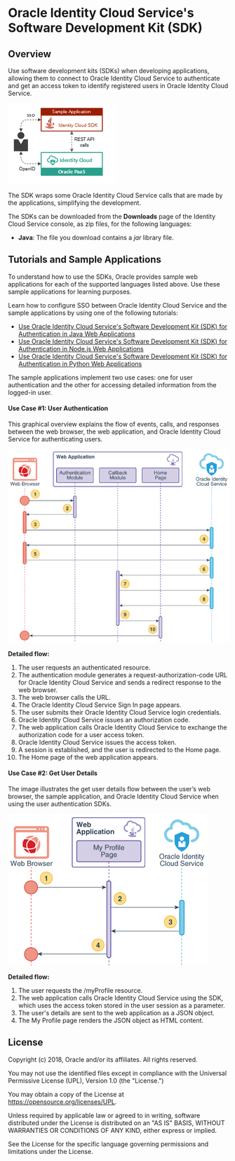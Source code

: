 # Oracle Identity Cloud Service's Software Development Kit (SDK)

## Overview

Use software development kits (SDKs) when developing applications, allowing them to connect to Oracle Identity Cloud Service to authenticate and get an access token to identify registered users in Oracle Identity Cloud Service.

![Overview Diagram](images/SDK_Header.png)

The SDK wraps some Oracle Identity Cloud Service calls that are made by the applications, simplifying the development.

The SDKs can be downloaded from the **Downloads** page of the Identity Cloud Service console, as zip files, for the following languages:
- **Java**: The file you download contains a *jar* library file.

## Tutorials and Sample Applications

To understand how to use the SDKs, Oracle provides sample web applications for each of the supported languages listed above. Use these sample applications for learning purposes.

Learn how to configure SSO between Oracle Identity Cloud Service and the sample applications by using one of the following tutorials:

- [Use Oracle Identity Cloud Service's Software Development Kit (SDK) for Authentication in Java Web Applications](https://apexapps.oracle.com/pls/apex/f?p=44785:112:0::::P112_CONTENT_ID:22663)
- [Use Oracle Identity Cloud Service's Software Development Kit (SDK) for Authentication in Node.js Web Applications](https://apexapps.oracle.com/pls/apex/f?p=44785:112:0::::P112_CONTENT_ID:22661)
- [Use Oracle Identity Cloud Service's Software Development Kit (SDK) for Authentication in Python Web Applications](https://apexapps.oracle.com/pls/apex/f?p=44785:112:0::::P112_CONTENT_ID:22662)

The sample applications implement two use cases: one for user authentication and the other for  accessing detailed information from the logged-in user.

#### Use Case #1: User Authentication

This graphical overview explains the flow of events, calls, and responses between the web browser, the web application, and Oracle Identity Cloud Service for authenticating users.

![Authentication Sequence Diagram](images/SDK_SequenceDiagramAuthN.png)

**Detailed flow:**
1. The user requests an authenticated resource.
2. The authentication module generates a request-authorization-code URL for Oracle Identity Cloud Service and sends a redirect response to the web browser.
3. The web browser calls the URL.
4. The Oracle Identity Cloud Service Sign In page appears.
5. The user submits their Oracle Identity Cloud Service login credentials.
6. Oracle Identity Cloud Service issues an authorization code.
7. The web application calls Oracle Identity Cloud Service to exchange the authorization code for a user access token.
8. Oracle Identity Cloud Service issues the access token.
9. A session is established, and the user is redirected to the Home page.
10. The Home page of the web application appears.


#### Use Case #2: Get User Details

The image illustrates the get user details flow between the user’s web browser, the sample application, and Oracle Identity Cloud Service when using the user authentication SDKs.


![Get User Details Sequence Diagram](images/SDK_SequenceDiagramGetDetails.png)

**Detailed flow:**
1. The user requests the /myProfile resource.
2. The web application calls Oracle Identity Cloud Service using the SDK, which uses the access token stored in the user session as a parameter.
3. The user's details are sent to the web application as a JSON object.
4. The My Profile page renders the JSON object as HTML content.

## License

Copyright (c) 2018, Oracle and/or its affiliates. All rights reserved.

You may not use the identified files except in compliance with the Universal Permissive License (UPL), Version 1.0 (the "License.")

You may obtain a copy of the License at https://opensource.org/licenses/UPL. 

Unless required by applicable law or agreed to in writing, software distributed under the License is distributed on an "AS IS" BASIS, WITHOUT WARRANTIES OR CONDITIONS OF ANY KIND, either express or implied.

See the License for the specific language governing permissions and limitations under the License.
